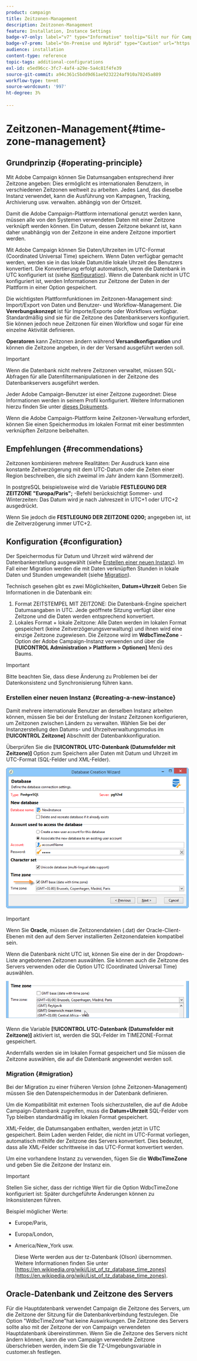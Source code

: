 ```yaml
---
product: campaign
title: Zeitzonen-Management
description: Zeitzonen-Management
feature: Installation, Instance Settings
badge-v7-only: label="v7" type="Informative" tooltip="Gilt nur für Campaign Classic v7"
badge-v7-prem: label="On-Premise und Hybrid" type="Caution" url="https://experienceleague.adobe.com/docs/campaign-classic/using/installing-campaign-classic/architecture-and-hosting-models/hosting-models-lp/hosting-models.html?lang=de" tooltip="Gilt nur für Hybrid- und On-Premise-Bereitstellungen"
audience: installation
content-type: reference
topic-tags: additional-configurations
exl-id: e5ed96cc-3fc7-4af4-a29e-5a4c81f4fe39
source-git-commit: a94c361c5bdd9d61ae9232224af910a78245a889
workflow-type: tm+mt
source-wordcount: '997'
ht-degree: 3%

---
```


# Zeitzonen-Management{#time-zone-management}



## Grundprinzip {#operating-principle}

Mit Adobe Campaign können Sie Datumsangaben entsprechend ihrer Zeitzone angeben: Dies ermöglicht es internationalen Benutzern, in verschiedenen Zeitzonen weltweit zu arbeiten. Jedes Land, das dieselbe Instanz verwendet, kann die Ausführung von Kampagnen, Tracking, Archivierung usw. verwalten. abhängig von der Ortszeit.

Damit die Adobe Campaign-Plattform international genutzt werden kann, müssen alle von den Systemen verwendeten Daten mit einer Zeitzone verknüpft werden können. Ein Datum, dessen Zeitzone bekannt ist, kann daher unabhängig von der Zeitzone in eine andere Zeitzone importiert werden.

Mit Adobe Campaign können Sie Daten/Uhrzeiten im UTC-Format (Coordinated Universal Time) speichern. Wenn Daten verfügbar gemacht werden, werden sie in das lokale Datum/die lokale Uhrzeit des Benutzers konvertiert. Die Konvertierung erfolgt automatisch, wenn die Datenbank in UTC konfiguriert ist (siehe [Konfiguration](#configuration)). Wenn die Datenbank nicht in UTC konfiguriert ist, werden Informationen zur Zeitzone der Daten in der Plattform in einer Option gespeichert.

Die wichtigsten Plattformfunktionen im Zeitzonen-Management sind: Import/Export von Daten und Benutzer- und Workflow-Management. Die **Vererbungskonzept** ist für Importe/Exporte oder Workflows verfügbar. Standardmäßig sind sie für die Zeitzone des Datenbankservers konfiguriert. Sie können jedoch neue Zeitzonen für einen Workflow und sogar für eine einzelne Aktivität definieren.

**Operatoren** kann Zeitzonen ändern während **Versandkonfiguration** und können die Zeitzone angeben, in der der Versand ausgeführt werden soll.

>[!IMPORTANT]
>
>Wenn die Datenbank nicht mehrere Zeitzonen verwaltet, müssen SQL-Abfragen für alle Datenfiltermanipulationen in der Zeitzone des Datenbankservers ausgeführt werden.

Jeder Adobe Campaign-Benutzer ist einer Zeitzone zugeordnet: Diese Informationen werden in seinem Profil konfiguriert. Weitere Informationen hierzu finden Sie unter [dieses Dokuments](../../platform/using/access-management.md).

Wenn die Adobe Campaign-Plattform keine Zeitzonen-Verwaltung erfordert, können Sie einen Speichermodus im lokalen Format mit einer bestimmten verknüpften Zeitzone beibehalten.

## Empfehlungen {#recommendations}

Zeitzonen kombinieren mehrere Realitäten: Der Ausdruck kann eine konstante Zeitverzögerung mit dem UTC-Datum oder die Zeiten einer Region beschreiben, die sich zweimal im Jahr ändern kann (Sommerzeit).

In postgreSQL beispielsweise wird die Variable **FESTLEGUNG DER ZEITZONE &quot;Europa/Paris&quot;;** -Befehl berücksichtigt Sommer- und Winterzeiten: Das Datum wird je nach Jahreszeit in UTC+1 oder UTC+2 ausgedrückt.

Wenn Sie jedoch die **FESTLEGUNG DER ZEITZONE 0200;** angegeben ist, ist die Zeitverzögerung immer UTC+2.

## Konfiguration {#configuration}

Der Speichermodus für Datum und Uhrzeit wird während der Datenbankerstellung ausgewählt (siehe [Erstellen einer neuen Instanz](#creating-a-new-instance)). Im Fall einer Migration werden die mit Daten verknüpften Stunden in lokale Daten und Stunden umgewandelt (siehe [Migration](#migration)).

Technisch gesehen gibt es zwei Möglichkeiten, **Datum+Uhrzeit** Geben Sie Informationen in die Datenbank ein:

1. Format ZEITSTEMPEL MIT ZEITZONE: Die Datenbank-Engine speichert Datumsangaben in UTC. Jede geöffnete Sitzung verfügt über eine Zeitzone und die Daten werden entsprechend konvertiert.
1. Lokales Format + lokale Zeitzone: Alle Daten werden im lokalen Format gespeichert (keine Zeitverzögerungsverwaltung) und ihnen wird eine einzige Zeitzone zugewiesen. Die Zeitzone wird im **WdbcTimeZone** -Option der Adobe Campaign-Instanz verwenden und über die **[!UICONTROL Administration > Plattform > Optionen]** Menü des Baums.

>[!IMPORTANT]
>
>Bitte beachten Sie, dass diese Änderung zu Problemen bei der Datenkonsistenz und Synchronisierung führen kann.

### Erstellen einer neuen Instanz {#creating-a-new-instance}

Damit mehrere internationale Benutzer an derselben Instanz arbeiten können, müssen Sie bei der Erstellung der Instanz Zeitzonen konfigurieren, um Zeitzonen zwischen Ländern zu verwalten. Wählen Sie bei der Instanzerstellung den Datums- und Uhrzeitverwaltungsmodus im **[!UICONTROL Zeitzone]** Abschnitt der Datenbankkonfiguration.

Überprüfen Sie die **[!UICONTROL UTC-Datenbank (Datumsfelder mit Zeitzone)]** Option zum Speichern aller Daten mit Datum und Uhrzeit im UTC-Format (SQL-Felder und XML-Felder).

![](assets/install_wz_select_utc_option.png)

>[!IMPORTANT]
>
>Wenn Sie **Oracle**, müssen die Zeitzonendateien (.dat) der Oracle-Client-Ebenen mit den auf dem Server installierten Zeitzonendateien kompatibel sein.

Wenn die Datenbank nicht UTC ist, können Sie eine der in der Dropdown-Liste angebotenen Zeitzonen auswählen. Sie können auch die Zeitzone des Servers verwenden oder die Option UTC (Coordinated Universal Time) auswählen.

![](assets/install_wz_unselect_utc_option.png)

Wenn die Variable **[!UICONTROL UTC-Datenbank (Datumsfelder mit Zeitzone)]** aktiviert ist, werden die SQL-Felder im TIMEZONE-Format gespeichert.

Andernfalls werden sie im lokalen Format gespeichert und Sie müssen die Zeitzone auswählen, die auf die Datenbank angewendet werden soll.

### Migration {#migration}

Bei der Migration zu einer früheren Version (ohne Zeitzonen-Management) müssen Sie den Datenspeichermodus in der Datenbank definieren.

Um die Kompatibilität mit externen Tools sicherzustellen, die auf die Adobe Campaign-Datenbank zugreifen, muss die **Datum+Uhrzeit** SQL-Felder vom Typ bleiben standardmäßig im lokalen Format gespeichert.

XML-Felder, die Datumsangaben enthalten, werden jetzt in UTC gespeichert. Beim Laden werden Felder, die nicht im UTC-Format vorliegen, automatisch mithilfe der Zeitzone des Servers konvertiert. Dies bedeutet, dass alle XML-Felder schrittweise in das UTC-Format konvertiert werden.

Um eine vorhandene Instanz zu verwenden, fügen Sie die **WdbcTimeZone** und geben Sie die Zeitzone der Instanz ein.

>[!IMPORTANT]
>
>Stellen Sie sicher, dass der richtige Wert für die Option WdbcTimeZone konfiguriert ist: Später durchgeführte Änderungen können zu Inkonsistenzen führen.

Beispiel möglicher Werte:

* Europe/Paris,
* Europa/London,
* America/New_York usw.

  Diese Werte werden aus der tz-Datenbank (Olson) übernommen. Weitere Informationen finden Sie unter [https://en.wikipedia.org/wiki/List_of_tz_database_time_zones](https://en.wikipedia.org/wiki/List_of_tz_database_time_zones).

## Oracle-Datenbank und Zeitzone des Servers

Für die Hauptdatenbank verwendet Campaign die Zeitzone des Servers, um die Zeitzone der Sitzung für die Datenbankverbindung festzulegen. Die Option &quot;WdbcTimeZone&quot;hat keine Auswirkungen. Die Zeitzone des Servers sollte also mit der Zeitzone der von Campaign verwendeten Hauptdatenbank übereinstimmen. Wenn Sie die Zeitzone des Servers nicht ändern können, kann die von Campaign verwendete Zeitzone überschrieben werden, indem Sie die TZ-Umgebungsvariable in customer.sh festlegen.